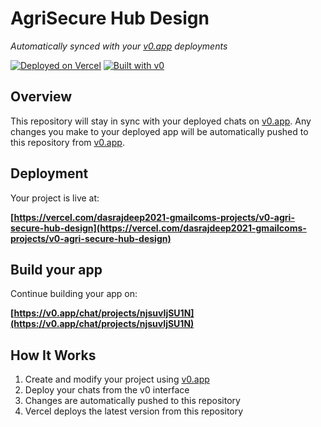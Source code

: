 # AgriSecure Hub Design

*Automatically synced with your [v0.app](https://v0.app) deployments*

[![Deployed on Vercel](https://img.shields.io/badge/Deployed%20on-Vercel-black?style=for-the-badge&logo=vercel)](https://vercel.com/dasrajdeep2021-gmailcoms-projects/v0-agri-secure-hub-design)
[![Built with v0](https://img.shields.io/badge/Built%20with-v0.app-black?style=for-the-badge)](https://v0.app/chat/projects/njsuvIjSU1N)

## Overview

This repository will stay in sync with your deployed chats on [v0.app](https://v0.app).
Any changes you make to your deployed app will be automatically pushed to this repository from [v0.app](https://v0.app).

## Deployment

Your project is live at:

**[https://vercel.com/dasrajdeep2021-gmailcoms-projects/v0-agri-secure-hub-design](https://vercel.com/dasrajdeep2021-gmailcoms-projects/v0-agri-secure-hub-design)**

## Build your app

Continue building your app on:

**[https://v0.app/chat/projects/njsuvIjSU1N](https://v0.app/chat/projects/njsuvIjSU1N)**

## How It Works

1. Create and modify your project using [v0.app](https://v0.app)
2. Deploy your chats from the v0 interface
3. Changes are automatically pushed to this repository
4. Vercel deploys the latest version from this repository